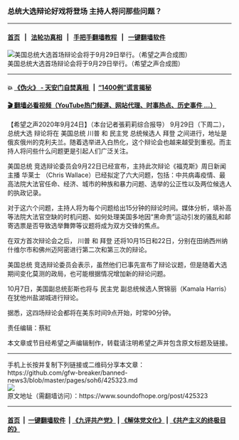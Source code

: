 ### 总统大选辩论好戏将登场 主持人将问那些问题？
------------------------

#### [首页](https://github.com/gfw-breaker/banned-news3/blob/master/README.md) &nbsp;&nbsp;|&nbsp;&nbsp; [法轮功真相](https://github.com/begood0513/basic/blob/master/README.md)  &nbsp;&nbsp;|&nbsp;&nbsp; [手把手翻墙教程](https://github.com/gfw-breaker/guides/wiki)  &nbsp;&nbsp;|&nbsp;&nbsp; [一键翻墙软件](https://github.com/gfw-breaker/nogfw/blob/master/README.md)  



<div><img alt="美国总统大选首场辩论会将于9月29日举行。（希望之声合成图）" src="https://img.soundofhope.org/2020-09/9-24-2-1-1600945172274.jpg"/>
<br/><figcaption class="caption">
 美国总统大选首场辩论会将于9月29日举行。（希望之声合成图）
</figcaption></div><hr/>

#### 💥 [《伪火》 - 天安门自焚真相 ](http://158.247.195.190:10000/videos/blog/weihuo.html)&nbsp; |&nbsp; [“1400例”谎言揭秘  ](http://158.247.195.190:10000/videos/blog/jiexi1400.html)

#### [ 🎬  翻墙必看视频（YouTube热门频道、网站代理、时事热点、历史事件 ...）](https://github.com/gfw-breaker/links/blob/master/banned.md)

<div><div class="Content__Wrapper sc-1bvya0-0 grZQxZ">
 <p class="meta-top">
  <span class="meta">
   【希望之声2020年9月24日】（本台记者張莉莉综合报导）
  </span>
  9月29日（下周二），
  <ok href="/term/7400">
   总统大选
  </ok>
  辩论将在
  <ok href="/term/6775">
   美国总统
  </ok>
  <ok href="/term/1041">
   川普
  </ok>
  和
  <ok href="/term/2718">
   民主党
  </ok>
  总统候选人
  <ok href="/term/3365">
   拜登
  </ok>
  之间进行，地址是俄亥俄州的克利夫兰。随着选举进入白热化，这个辩论会也越来越受到重视。而主持人将问些什么问题更是引起人们广泛关注。
 </p>
 <p>
  <ok href="/term/6775">
   美国总统
  </ok>
  竞选辩论委员会9月22日已经宣布，主持此次辩论《福克斯》周日新闻主播
  <ok href="/term/8020">
   华莱士
  </ok>
  （Chris Wallace）已经拟定了六大问题，包括：中共病毒疫情、最高法院大法官任命、经济、城市的种族和暴力问题、选举的公正性以及两位候选人的执政记录。
 </p>
 <div class="AD_Embed__Wrap-sc-1xslmin-0 igMuqX module desktop">
  <div>
  </div>
 </div>
 <p>
  对于这六个问题，主持人将为每个问题给出15分钟的辩论时间。媒体分析，填补高等法院大法官空缺的时机问题、如何处理美国多地因“黑命贵”运动引发的骚乱和邮寄选票是否导致选举舞弊等议题将成为双方交锋的焦点。
 </p>
 <p>
  在双方首次辩论会之后，
  <ok href="/term/1041">
   川普
  </ok>
  和
  <ok href="/term/3365">
   拜登
  </ok>
  还将10月15日和22日，分别在田纳西州纳什维尔市和佛州迈阿密进行第二次和第三次的辩论。
 </p>
 <p>
  <ok href="/term/6775">
   美国总统
  </ok>
  竞选辩论委员会表示，虽然他们已事先宣布了辩论议题，但是随着大选期间变化莫测的政局，也可能根据情况增加新的辩论问题。
 </p>
 <p>
  10月7日，美国副总统彭斯也将与
  <ok href="/term/2718">
   民主党
  </ok>
  副总统候选人贺锦丽（Kamala Harris）在犹他州盐湖城进行辩论。
 </p>
 <p>
  据悉，这四场辩论会都将在美东时间9点开始，时常90分钟。
 </p>
 <p class="meta-btm">
  责任编辑：蔡紅
 </p>
 <p class="meta-btm">
  本文章或节目经希望之声编辑制作，转载请注明希望之声并包含原文标题及链接。
 </p>
</div>
</div>
<hr/>
手机上长按并复制下列链接或二维码分享本文章：<br/>
https://github.com/gfw-breaker/banned-news3/blob/master/pages/soh6/425323.md <br/>
<a href='https://github.com/gfw-breaker/banned-news3/blob/master/pages/soh6/425323.md'><img src='https://github.com/gfw-breaker/banned-news3/blob/master/pages/soh6/425323.md.png'/></a> <br/>
原文地址（需翻墙访问）：https://www.soundofhope.org/post/425323


------------------------
#### [首页](https://github.com/gfw-breaker/banned-news3/blob/master/README.md) &nbsp;|&nbsp; [一键翻墙软件](https://github.com/gfw-breaker/nogfw/blob/master/README.md) &nbsp;| [《九评共产党》](https://github.com/gfw-breaker/9ping.md/blob/master/README.md#九评之一评共产党是什么) | [《解体党文化》](https://github.com/gfw-breaker/jtdwh.md/blob/master/README.md) | [《共产主义的终极目的》](https://github.com/gfw-breaker/gczydzjmd.md/blob/master/README.md)


<img src='http://gfw-breaker.win/banned-news3/pages/soh6/425323.md' width='0px' height='0px'/>